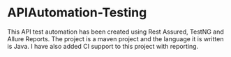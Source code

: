 # APIAutomation-Testing

This API test automation has been created using Rest Assured, TestNG and Allure Reports. The project is a maven project and the language it is written is Java. I have also added CI support to this project with reporting.
